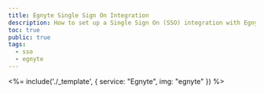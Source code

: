 ```yaml
---
title: Egnyte Single Sign On Integration
description: How to set up a Single Sign On (SSO) integration with Egnyte and Auth0.
toc: true
public: true
tags:
  - sso
  - egnyte
---
```


<%= include('./_template', {
  service: "Egnyte",
  img: "egnyte"
}) %>
